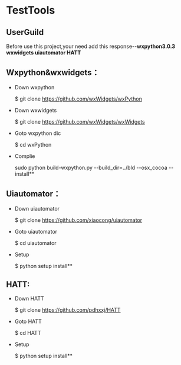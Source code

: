 # TestTools

UserGuild
---------

Before use this project,your need add this response--**wxpython3.0.3 wxwidgets uiautomator  HATT**


Wxpython&wxwidgets：
-------------------

- Down wxpython

	$ git clone https://github.com/wxWidgets/wxPython

- Down wxwidgets

	$ git clone https://github.com/wxWidgets/wxWidgets

- Goto wxpython dic

	$ cd wxPython

- Complie

	sudo python build-wxpython.py --build_dir=../bld --osx_cocoa --install** 


Uiautomator：
------------

- Down uiautomator

	$ git clone https://github.com/xiaocong/uiautomator

- Goto uiautomator

	$ cd uiautomator

- Setup

	$ python setup install**

HATT:
-----

- Down HATT

	$ git clone https://github.com/pdhxxj/HATT

- Goto HATT
	
	$ cd HATT

- Setup

	$ python setup install**
